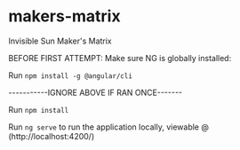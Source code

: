 # makers-matrix
Invisible Sun Maker's Matrix

BEFORE FIRST ATTEMPT: Make sure NG is globally installed: 

Run `npm install -g @angular/cli`

-----------IGNORE ABOVE IF RAN ONCE-------

Run `npm install`

Run `ng serve` to run the application locally, viewable @ (http://localhost:4200/)
